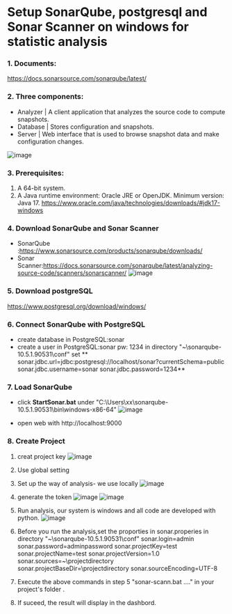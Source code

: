 # Setup SonarQube, postgresql and Sonar Scanner on windows for statistic analysis

### 1. Documents:
https://docs.sonarsource.com/sonarqube/latest/

### 2. Three components:
- Analyzer | A client application that analyzes the source code to compute snapshots.
- Database	| Stores configuration and snapshots.
- Server |	Web interface that is used to browse snapshot data and make configuration changes.

![image](https://github.com/glitterzhang/SonarQube_postgresql_windows/assets/16975192/0c235ec0-5113-4078-b97e-2c51155a467d)

### 3. Prerequisites:
  1. A 64-bit system.
  2. A Java runtime environment: 
Oracle JRE or OpenJDK.
Minimum version: Java 17.  https://www.oracle.com/java/technologies/downloads/#jdk17-windows

### 4. Download SonarQube and Sonar Scanner
+ SonarQube :https://www.sonarsource.com/products/sonarqube/downloads/
+ Sonar Scanner:https://docs.sonarsource.com/sonarqube/latest/analyzing-source-code/scanners/sonarscanner/
![image](https://github.com/glitterzhang/SonarQube_postgresql_windows/assets/16975192/0ee7d0a2-362a-4287-9ac5-f00391e58802)

### 5. Download postgreSQL
https://www.postgresql.org/download/windows/

### 6. Connect SonarQube with PostgreSQL
  + create database in PostgreSQL:sonar 
  + create a user in PostgreSQL:sonar pw: 1234
 in directory "~\sonarqube-10.5.1.90531\conf"
set
**  sonar.jdbc.url=jdbc:postgresql://localhost/sonar?currentSchema=public
  sonar.jdbc.username=sonar
  sonar.jdbc.password=1234**
### 7. Load SonarQube
   - click **StartSonar.bat** under "C:\Users\xx\sonarqube-10.5.1.90531\bin\windows-x86-64\"
     ![image](https://github.com/glitterzhang/SonarQube_postgresql_windows/assets/16975192/35e996c2-e20d-4ed2-80cc-2ad69d31d89e)

   - open web with http://localhost:9000

### 8. Create Project
1. creat project key
![image](https://github.com/glitterzhang/SonarQube_postgresql_windows/assets/16975192/79d73cda-d2fb-4ff0-898b-29eacb52448d)

2. Use global setting

3. Set up the way of analysis- we use locally
    ![image](https://github.com/glitterzhang/SonarQube_postgresql_windows/assets/16975192/8724d6f3-9382-4288-bb6e-389eaab6a1cd)

4. generate the token
   ![image](https://github.com/glitterzhang/SonarQube_postgresql_windows/assets/16975192/ae6f58a5-4390-4759-8054-e81d3f8ac40b)
   ![image](https://github.com/glitterzhang/SonarQube_postgresql_windows/assets/16975192/0b50fdfc-65e1-4e94-adf2-86edfd03d5c0)
5. Run analysis, our system is windows and all code are developed with python.
![image](https://github.com/glitterzhang/SonarQube_postgresql_windows/assets/16975192/814452bc-f265-4e3f-99ce-97327f8d629f)

 6. Before you run the analysis,set the proporties in sonar.properies in directory "~\sonarqube-10.5.1.90531\conf"
sonar.login=admin
sonar.password=adminpassword
sonar.projectKey=test
sonar.projectName=test
sonar.projectVersion=1.0
sonar.sources=~\projectdirectory
sonar.projectBaseDir=\projectdirectory
sonar.sourceEncoding=UTF-8

7. Execute the above commands in step 5 "sonar-scann.bat ...." in your project's folder .
8. If suceed, the result will display in the dashbord.


